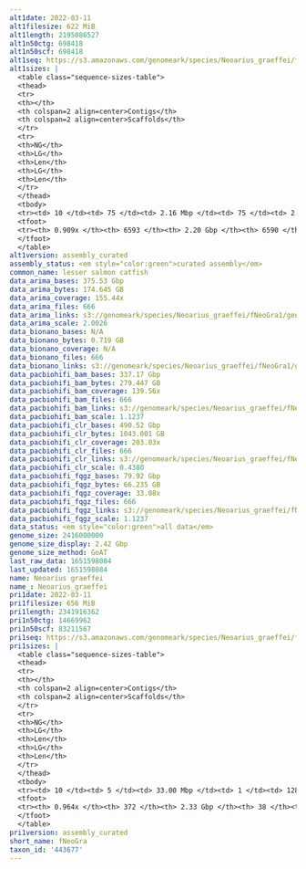 ```yaml
---
alt1date: 2022-03-11
alt1filesize: 622 MiB
alt1length: 2195086527
alt1n50ctg: 698418
alt1n50scf: 698418
alt1seq: https://s3.amazonaws.com/genomeark/species/Neoarius_graeffei/fNeoGra1/assembly_curated/fNeoGra1.alt.cur.20220311.fasta.gz
alt1sizes: |
  <table class="sequence-sizes-table">
  <thead>
  <tr>
  <th></th>
  <th colspan=2 align=center>Contigs</th>
  <th colspan=2 align=center>Scaffolds</th>
  </tr>
  <tr>
  <th>NG</th>
  <th>LG</th>
  <th>Len</th>
  <th>LG</th>
  <th>Len</th>
  </tr>
  </thead>
  <tbody>
  <tr><td> 10 </td><td> 75 </td><td> 2.16 Mbp </td><td> 75 </td><td> 2.16 Mbp </td></tr>  <tr><td> 20 </td><td> 212 </td><td> 1.50 Mbp </td><td> 212 </td><td> 1.50 Mbp </td></tr>  <tr><td> 30 </td><td> 398 </td><td> 1.15 Mbp </td><td> 397 </td><td> 1.16 Mbp </td></tr>  <tr><td> 40 </td><td> 636 </td><td> 0.90 Mbp </td><td> 635 </td><td> 0.90 Mbp </td></tr>  <tr style="background-color:#cccccc;"><td> 50 </td><td> 941 </td><td> 0.70 Mbp </td><td> 941 </td><td> 0.70 Mbp </td></tr>  <tr><td> 60 </td><td> 1340 </td><td> 0.52 Mbp </td><td> 1340 </td><td> 0.52 Mbp </td></tr>  <tr><td> 70 </td><td> 1896 </td><td> 363.19 Kbp </td><td> 1894 </td><td> 363.28 Kbp </td></tr>  <tr><td> 80 </td><td> 2796 </td><td> 187.70 Kbp </td><td> 2795 </td><td> 187.70 Kbp </td></tr>  <tr><td> 90 </td><td> 5754 </td><td> 32.88 Kbp </td><td> 5753 </td><td> 32.88 Kbp </td></tr>  <tr><td> 100 </td><td> 0 </td><td>  </td><td> 0 </td><td>  </td></tr>  </tbody>
  <tfoot>
  <tr><th> 0.909x </th><th> 6593 </th><th> 2.20 Gbp </th><th> 6590 </th><th> 2.20 Gbp </th></tr>
  </tfoot>
  </table>
alt1version: assembly_curated
assembly_status: <em style="color:green">curated assembly</em>
common_name: lesser salmon catfish
data_arima_bases: 375.53 Gbp
data_arima_bytes: 174.645 GB
data_arima_coverage: 155.44x
data_arima_files: 666
data_arima_links: s3://genomeark/species/Neoarius_graeffei/fNeoGra1/genomic_data/arima/<br>
data_arima_scale: 2.0026
data_bionano_bases: N/A
data_bionano_bytes: 0.719 GB
data_bionano_coverage: N/A
data_bionano_files: 666
data_bionano_links: s3://genomeark/species/Neoarius_graeffei/fNeoGra1/genomic_data/bionano/<br>
data_pacbiohifi_bam_bases: 337.17 Gbp
data_pacbiohifi_bam_bytes: 279.447 GB
data_pacbiohifi_bam_coverage: 139.56x
data_pacbiohifi_bam_files: 666
data_pacbiohifi_bam_links: s3://genomeark/species/Neoarius_graeffei/fNeoGra1/genomic_data/pacbiohifi_bam/<br>
data_pacbiohifi_bam_scale: 1.1237
data_pacbiohifi_clr_bases: 490.52 Gbp
data_pacbiohifi_clr_bytes: 1043.001 GB
data_pacbiohifi_clr_coverage: 203.03x
data_pacbiohifi_clr_files: 666
data_pacbiohifi_clr_links: s3://genomeark/species/Neoarius_graeffei/fNeoGra1/genomic_data/pacbiohifi_clr/<br>
data_pacbiohifi_clr_scale: 0.4380
data_pacbiohifi_fqgz_bases: 79.92 Gbp
data_pacbiohifi_fqgz_bytes: 66.235 GB
data_pacbiohifi_fqgz_coverage: 33.08x
data_pacbiohifi_fqgz_files: 666
data_pacbiohifi_fqgz_links: s3://genomeark/species/Neoarius_graeffei/fNeoGra1/genomic_data/pacbiohifi_fqgz/<br>
data_pacbiohifi_fqgz_scale: 1.1237
data_status: <em style="color:green">all data</em>
genome_size: 2416000000
genome_size_display: 2.42 Gbp
genome_size_method: GoAT
last_raw_data: 1651598084
last_updated: 1651598084
name: Neoarius graeffei
name_: Neoarius_graeffei
pri1date: 2022-03-11
pri1filesize: 656 MiB
pri1length: 2341916362
pri1n50ctg: 14669962
pri1n50scf: 83211567
pri1seq: https://s3.amazonaws.com/genomeark/species/Neoarius_graeffei/fNeoGra1/assembly_curated/fNeoGra1.pri.cur.20220311.fasta.gz
pri1sizes: |
  <table class="sequence-sizes-table">
  <thead>
  <tr>
  <th></th>
  <th colspan=2 align=center>Contigs</th>
  <th colspan=2 align=center>Scaffolds</th>
  </tr>
  <tr>
  <th>NG</th>
  <th>LG</th>
  <th>Len</th>
  <th>LG</th>
  <th>Len</th>
  </tr>
  </thead>
  <tbody>
  <tr><td> 10 </td><td> 5 </td><td> 33.00 Mbp </td><td> 1 </td><td> 128.05 Mbp </td></tr>  <tr><td> 20 </td><td> 13 </td><td> 23.61 Mbp </td><td> 3 </td><td> 116.86 Mbp </td></tr>  <tr><td> 30 </td><td> 24 </td><td> 20.98 Mbp </td><td> 6 </td><td> 101.09 Mbp </td></tr>  <tr><td> 40 </td><td> 37 </td><td> 17.63 Mbp </td><td> 8 </td><td> 94.38 Mbp </td></tr>  <tr style="background-color:#cccccc;"><td> 50 </td><td> 52 </td><td style="background-color:#88ff88;"> 14.67 Mbp </td><td> 11 </td><td style="background-color:#88ff88;"> 83.21 Mbp </td></tr>  <tr><td> 60 </td><td> 70 </td><td> 12.08 Mbp </td><td> 14 </td><td> 77.72 Mbp </td></tr>  <tr><td> 70 </td><td> 94 </td><td> 8.08 Mbp </td><td> 17 </td><td> 70.27 Mbp </td></tr>  <tr><td> 80 </td><td> 129 </td><td> 5.70 Mbp </td><td> 21 </td><td> 61.23 Mbp </td></tr>  <tr><td> 90 </td><td> 191 </td><td> 2.34 Mbp </td><td> 25 </td><td> 57.12 Mbp </td></tr>  <tr><td> 100 </td><td> 0 </td><td>  </td><td> 0 </td><td>  </td></tr>  </tbody>
  <tfoot>
  <tr><th> 0.964x </th><th> 372 </th><th> 2.33 Gbp </th><th> 38 </th><th> 2.34 Gbp </th></tr>
  </tfoot>
  </table>
pri1version: assembly_curated
short_name: fNeoGra
taxon_id: '443677'
---
```

